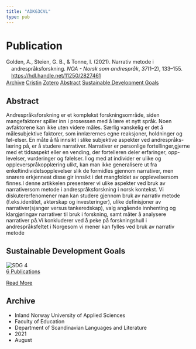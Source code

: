 ```yaml
---
title: "ADKG3CVL"
type: pub
---
```

<h1>Publication</h1>
<article id="csl-bib-container-ADKG3CVL" class="csl-bib-container">
  <div class="csl-bib-body" style="line-height: 1.35; padding-left: 1em; text-indent:-1em;">
  <div class="csl-entry">Golden, A., Steien, G. B., &amp; Tonne, I. (2021). Narrativ metode i andrespr&#xE5;ksforskning. <i>NOA - Norsk som andrespr&#xE5;k</i>, <i>37</i>(1&#x2013;2), 133&#x2013;155. <a href="https://hdl.handle.net/11250/2827461">https://hdl.handle.net/11250/2827461</a></div>
</div>
  <div class="csl-bib-buttons">
    <a href="#taxonomy-article-ADKG3CVL" class="csl-bib-button">Archive</a>
    <a href="https://app.cristin.no/results/show.jsf?id=1928854" alt="Cristin URL" class="csl-bib-button">Cristin</a>
    <a href="http://zotero.org/groups/5402882/items/ADKG3CVL" alt="Zotero URL" class="csl-bib-button">Zotero</a>
    <a href="#abstract-article-ADKG3CVL" class="csl-bib-button">Abstract</a>
    <a href="#sdg-article-ADKG3CVL" class="csl-bib-button">Sustainable Development Goals</a>
  </div>
  <div id="csl-bib-meta-container-ADKG3CVL"></div>
</article>
<div id="csl-bib-meta-ADKG3CVL" class="csl-bib-meta">
  <article id="abstract-article-ADKG3CVL" class="abstract-article">
    <h1>Abstract</h1>
    Andrespråksforskning er et komplekst forskningsområde, siden mangefaktorer spiller inn i prosessen med å lære et nytt språk. Noen avfaktorene kan ikke uten videre måles. Særlig vanskelig er det å målesubjektive faktorer, som innlærernes egne reaksjoner, holdninger og føl-elser. En måte å få innsikt i slike subjektive aspekter ved andrespråks-læring på, er å studere narrativer. Narrativer er personlige fortellinger,gjerne med et tidsaspekt eller en vending, der fortelleren deler erfaringer, opp-levelser, vurderinger og følelser. I og med at individer er ulike og oppleverspråkopplæring ulikt, kan man ikke generalisere ut fra enkeltindividetsopplevelser slik de formidles gjennom narrativer, men snarere erkjenneat disse gir innsikt i det mangfoldet av opplevelsersom finnes.I denne artikkelen presenterer vi ulike aspekter ved bruk av narrativersom metode i andrespråksforskning i norsk kontekst. Vi diskutererfenomener man kan studere gjennom bruk av narrativ metode (f.eks.identitet, aktørskap og investeringer), ulike definisjoner av narrativer(sjanger versus tankeredskap), valg angående innhenting og klargjøringav narrativer til bruk i forskning, samt måter å analysere narrativer på.Vi konkluderer ved å peke på forskningshull i andrespråksfeltet i Norgesom vi mener kan fylles ved bruk av narrativ metode
  </article>
  <article id="sdg-article-ADKG3CVL" class="sdg-article">
    <h1>Sustainable Development Goals</h1>
    <div class="sdg-container"><div id="sdg4" class="sdg"> <img src="{{< params subfolder >}}images/sdg/sdg04_en.png" class="image" alt="SDG 4"> <div class="sdg-overlay"> <a href="{{< params subfolder >}}en/archive/?sdg=4#archive" class="sdg-publication-count"><span>6</span> Publications</a> <p><a href="https://sdgs.un.org/goals/goal4" class="sdg-read-more">Read More</a></p> </div> </div></div>
  </article>
  <article id="taxonomy-article-ADKG3CVL" class="taxonomy-article">
    <h1>Archive</h1>
    <ul>
      <li>Inland Norway University of Applied Sciences</li>
      <li>Faculty of Education</li>
      <li>Department of Scandinavian Languages and Literature</li>
      <li>2021</li>
      <li>August</li>
    </ul>
  </article>
</div>
